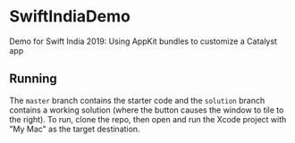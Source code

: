 # SwiftIndiaDemo
Demo for Swift India 2019: Using AppKit bundles to customize a Catalyst app

## Running
The `master` branch contains the starter code and the `solution` branch contains a working solution (where the button causes the window to tile to the right). To run, clone the repo, then open and run the Xcode project with "My Mac" as the target destination.
